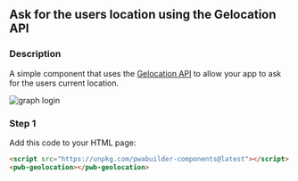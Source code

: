 <div id="headerDiv">

## Ask for the users location using the Gelocation API

</div>

<div id="contentContainer">
<div id="leftSide">
  
### Description
A simple component that uses the [Gelocation API](https://developer.mozilla.org/en-US/docs/Web/API/Geolocation_API) to allow your app to ask for the users current location.

![graph login](https://raw.githubusercontent.com/pwa-builder/pwabuilder-snippits/master/src/geolocation/geolocation.PNG)
</div>

<div id="rightSide">

### Step 1

Add this code to your HTML page: 

<div class="codeBlockHeader">
  <copy-button codeurl="https://raw.githubusercontent.com/pwa-builder/pwabuilder-snippits/master/src/geolocation/geolocation.html">
  </copy-button>
</div>

<div class="codeBlock">

```html
<script src="https://unpkg.com/pwabuilder-components@latest"></script>
<pwb-geolocation></pwb-geolocation>
```

</div>
</div>
